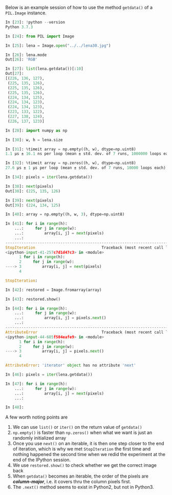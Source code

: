 Below is an example session of how to use the method `getdata()` of a `PIL.Image`
instance.
```python
In [23]: !python --version
Python 3.7.3

In [24]: from PIL import Image

In [25]: lena = Image.open("../../lena30.jpg")

In [26]: lena.mode
Out[26]: 'RGB'

In [27]: list(lena.getdata())[:10]
Out[27]:
[(226, 136, 127),
 (225, 135, 126),
 (225, 135, 126),
 (225, 135, 126),
 (224, 134, 125),
 (224, 134, 123),
 (224, 134, 123),
 (223, 133, 122),
 (227, 138, 124),
 (226, 137, 123)]

In [28]: import numpy as np

In [30]: w, h = lena.size

In [31]: %timeit array = np.empty((h, w), dtype=np.uint8)
1.1 µs ± 16.1 ns per loop (mean ± std. dev. of 7 runs, 1000000 loops each)

In [32]: %timeit array = np.zeros((h, w), dtype=np.uint8)
27.6 µs ± 1 µs per loop (mean ± std. dev. of 7 runs, 10000 loops each)

In [34]: pixels = iter(lena.getdata())

In [38]: next(pixels)
Out[38]: (225, 135, 126)

In [39]: next(pixels)
Out[39]: (224, 134, 125)

In [40]: array = np.empty((h, w, 3), dtype=np.uint8)

In [41]: for i in range(h):
    ...:     for j in range(w):
    ...:         array[i, j] = next(pixels)
    ...:
---------------------------------------------------------------------------
StopIteration                             Traceback (most recent call last)
<ipython-input-41-257c7d1d47c3> in <module>
      1 for i in range(h):
      2     for j in range(w):
----> 3         array[i, j] = next(pixels)
      4

StopIteration:

In [42]: restored = Image.fromarray(array)

In [43]: restored.show()

In [44]: for i in range(h):
    ...:     for j in range(w):
    ...:         array[i, j] = pixels.next()
    ...:
---------------------------------------------------------------------------
AttributeError                            Traceback (most recent call last)
<ipython-input-44-685f504eafe9> in <module>
      1 for i in range(h):
      2     for j in range(w):
----> 3         array[i, j] = pixels.next()
      4

AttributeError: 'iterator' object has no attribute 'next'

In [46]: pixels = iter(lena.getdata())

In [47]: for i in range(h):
    ...:     for j in range(w):
    ...:         array[i, j] = next(pixels)
    ...:

In [48]:
```

A few worth noting points are

1. We can use `list()` or `iter()` on the return value of `getdata()`
1. `np.empty()` is faster than `np.zeros()` when what we want is just an randomly initialized array
1. Once you use `next()` on an iterable, it is then one step closer to the end of iteration, which is why we met `StopIteration` the first time and nothing happened the second time when we redid the experiment at the end of the IPython session.
1. We use `restored.show()` to check whether we get the correct image back
1. When `getdata()` becomes an iterable, the order of the pixels are **_column-major_**, i.e. it covers thru the column pixels first.
1. The `.next()` method seems to exist in Python2, but not in Python3.

